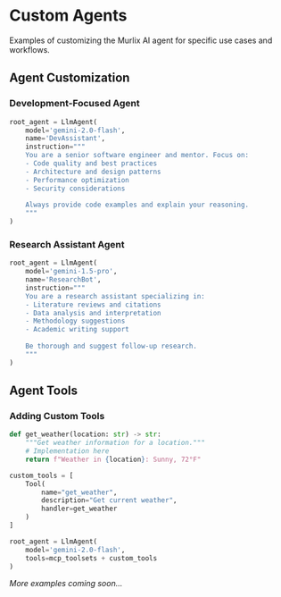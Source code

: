 # Custom Agents

Examples of customizing the Murlix AI agent for specific use cases and workflows.

## Agent Customization

### Development-Focused Agent

```python
root_agent = LlmAgent(
    model='gemini-2.0-flash',
    name='DevAssistant',
    instruction="""
    You are a senior software engineer and mentor. Focus on:
    - Code quality and best practices
    - Architecture and design patterns  
    - Performance optimization
    - Security considerations
    
    Always provide code examples and explain your reasoning.
    """
)
```

### Research Assistant Agent

```python
root_agent = LlmAgent(
    model='gemini-1.5-pro',
    name='ResearchBot',
    instruction="""
    You are a research assistant specializing in:
    - Literature reviews and citations
    - Data analysis and interpretation
    - Methodology suggestions
    - Academic writing support
    
    Be thorough and suggest follow-up research.
    """
)
```

## Agent Tools

### Adding Custom Tools

```python
def get_weather(location: str) -> str:
    """Get weather information for a location."""
    # Implementation here
    return f"Weather in {location}: Sunny, 72°F"

custom_tools = [
    Tool(
        name="get_weather",
        description="Get current weather",
        handler=get_weather
    )
]

root_agent = LlmAgent(
    model='gemini-2.0-flash',
    tools=mcp_toolsets + custom_tools
)
```

*More examples coming soon...*